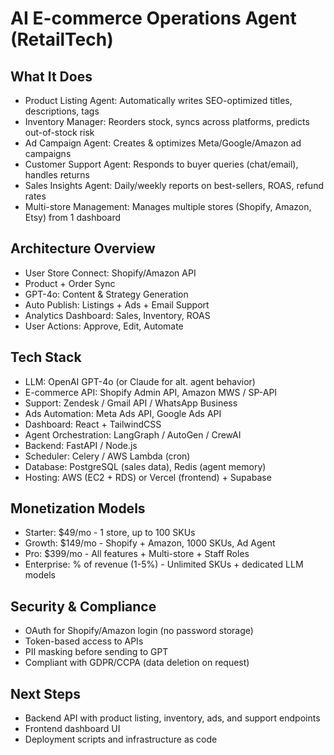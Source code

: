 # AI E-commerce Operations Agent (RetailTech)

## What It Does

- Product Listing Agent: Automatically writes SEO-optimized titles, descriptions, tags
- Inventory Manager: Reorders stock, syncs across platforms, predicts out-of-stock risk
- Ad Campaign Agent: Creates & optimizes Meta/Google/Amazon ad campaigns
- Customer Support Agent: Responds to buyer queries (chat/email), handles returns
- Sales Insights Agent: Daily/weekly reports on best-sellers, ROAS, refund rates
- Multi-store Management: Manages multiple stores (Shopify, Amazon, Etsy) from 1 dashboard

## Architecture Overview

- User Store Connect: Shopify/Amazon API
- Product + Order Sync
- GPT-4o: Content & Strategy Generation
- Auto Publish: Listings + Ads + Email Support
- Analytics Dashboard: Sales, Inventory, ROAS
- User Actions: Approve, Edit, Automate

## Tech Stack

- LLM: OpenAI GPT-4o (or Claude for alt. agent behavior)
- E-commerce API: Shopify Admin API, Amazon MWS / SP-API
- Support: Zendesk / Gmail API / WhatsApp Business
- Ads Automation: Meta Ads API, Google Ads API
- Dashboard: React + TailwindCSS
- Agent Orchestration: LangGraph / AutoGen / CrewAI
- Backend: FastAPI / Node.js
- Scheduler: Celery / AWS Lambda (cron)
- Database: PostgreSQL (sales data), Redis (agent memory)
- Hosting: AWS (EC2 + RDS) or Vercel (frontend) + Supabase

## Monetization Models

- Starter: $49/mo - 1 store, up to 100 SKUs
- Growth: $149/mo - Shopify + Amazon, 1000 SKUs, Ad Agent
- Pro: $399/mo - All features + Multi-store + Staff Roles
- Enterprise: % of revenue (1-5%) - Unlimited SKUs + dedicated LLM models

## Security & Compliance

- OAuth for Shopify/Amazon login (no password storage)
- Token-based access to APIs
- PII masking before sending to GPT
- Compliant with GDPR/CCPA (data deletion on request)

## Next Steps

- Backend API with product listing, inventory, ads, and support endpoints
- Frontend dashboard UI
- Deployment scripts and infrastructure as code
